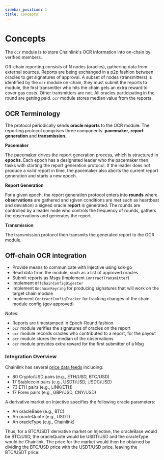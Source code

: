 ```yaml
---
sidebar_position: 1
title: Concepts
---
```


# Concepts

The `ocr` module is to store Chainlink's OCR information into on-chain by verified members.

Off-chain reporting consists of N nodes (oracles), gathering data from external sources. Reports are being exchanged in a p2p fashion between oracles to get signatures of approval. A subset of nodes (transmitters) is identified by the `ocr` module on-chain, they must submit the reports to module, the first transmitter who hits the chain gets an extra reward to cover gas costs. Other transmitters are not. All oracles participating in the round are getting paid. `ocr` module stores median value from the reports.

## OCR Terminology

The protocol periodically sends **oracle reports** to the OCR module. The reporting protocol comprises three components: **pacemaker**, **report generation** and **transmission**.

**Pacemaker**

The pacemaker drives the report generation process, which is structured in **epochs**. Each epoch has a designated leader who the pacemaker then tasks with starting the report generation protocol. If the leader does not produce a valid report in time, the pacemaker also aborts the current report generation and starts a new epoch.

**Report Generation**

For a given epoch, the report generation protocol enters into **rounds** where **observations** are gathered and (given conditions are met such as heartbeat and deviation) a signed oracle **report** is generated. The rounds are controlled by a leader node who controls the frequency of rounds, gathers the observations and generates the report.

**Transmission**

The transmission protocol then transmits the generated report to the OCR module.

## Off-chain OCR integration

* Provide means to communicate with Injective using sdk-go
* Read data from the module, such as a list of approved oracles
* Submit reports as Msgs (Implement `ContractTransmitter`)
* Implement `OffchainConfigDigester`
* Implement `OnchainKeyring` for producing signatures that will work on the target chain module
* Implement `ContractConfigTracker` for tracking changes of the chain module config (gov approved)

Notes:

* Reports are timestamped in Epoch-Round fashion
* `ocr` module verifies the signatures of oracles on the report
* `ocr` module records oracles who contributed to a report, for the payout
* `ocr` module stores the median of the observations
* `ocr` module provides extra reward for the first submitter of a Msg

### Integration Overview

Chainlink has several [price data feeds](https://data.chain.link/feeds) including:

* 80 Crypto/USD pairs (e.g., ETH/USD, BTC/USD)
* 17 Stablecoin pairs (e.g., USDT/USD, USDC/USD)
* 73 ETH pairs (e.g., LINK/ETH)
* 17 Forex pairs (e.g., GBP/USD, CNY/USD)

A derivative market on Injective specifies the following oracle parameters:

* An oracleBase (e.g., BTC)
* An oracleQuote (e.g., USDT)
* An oracleType (e.g., Chainlink)

Thus, for a BTC/USDT derivative market on Injective, the oracleBase would be BTC/USD, the oracleQuote would be USDT/USD and the oracleType would be Chainlink. The price for the market would then be obtained by dividing the BTC/USD price with the USDT/USD price, leaving the BTC/USDT price.
